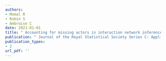 ```yaml
---
authors: 
- Momal R 
- Robin S 
- Ambroise C 
date: 2021-01-01
title: " Accounting for missing actors in interaction network inference from abundance data "
publication: " Journal of the Royal Statistical Society Series C: Applied Statistics "
publication_types:
- 2
url_pdf: ''
---
```

